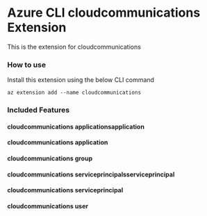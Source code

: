 # Azure CLI cloudcommunications Extension #
This is the extension for cloudcommunications

### How to use ###
Install this extension using the below CLI command
```
az extension add --name cloudcommunications
```

### Included Features ###
#### cloudcommunications applicationsapplication ####
#### cloudcommunications application ####
#### cloudcommunications group ####
#### cloudcommunications serviceprincipalsserviceprincipal ####
#### cloudcommunications serviceprincipal ####
#### cloudcommunications user ####